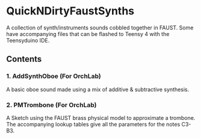 # QuickNDirtyFaustSynths

A collection of synth/instruments sounds cobbled together in FAUST. 
Some have accompanying files that can be flashed to Teensy 4 with the Teensyduino IDE.

## Contents
### 1. AddSynthOboe (For OrchLab)
A basic oboe sound made using a mix of additive & subtractive synthesis.

### 2. PMTrombone (For OrchLab)
A Sketch using the FAUST brass physical model to approximate a trombone. 
The accompanying lookup tables give all the parameters for the notes C3-B3.

